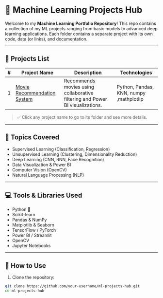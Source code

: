 # 🧠 Machine Learning Projects Hub

Welcome to my **Machine Learning Portfolio Repository**! This repo contains a collection of my ML projects ranging from basic models to advanced deep learning applications. Each folder contains a separate project with its own code, data (or links), and documentation.

---

## 📁 Projects List

| # | Project Name | Description | Technologies |
|--:|--------------|-------------|--------------|
| 1 | [Movie Recommendation System](./Movie-Recommendation-System/) | Recommends movies using collaborative filtering and Power BI visualizations. | Python, Pandas, KNN, numpy ,mathplotlip |

> ✅ Click any project name to go to its folder and see more details.

---

## 📌 Topics Covered

- Supervised Learning (Classification, Regression)
- Unsupervised Learning (Clustering, Dimensionality Reduction)
- Deep Learning (CNN, RNN, Face Recognition)
- Data Visualization & Power BI
- Computer Vision (OpenCV)
- Natural Language Processing (NLP)

---

## 💻 Tools & Libraries Used

- Python 🐍
- Scikit-learn
- Pandas & NumPy
- Matplotlib & Seaborn
- TensorFlow / PyTorch
- Power BI / Streamlit
- OpenCV
- Jupyter Notebooks

---

## 🔧 How to Use

1. Clone the repository:
```bash
git clone https://github.com/your-username/ml-projects-hub.git
cd ml-projects-hub
